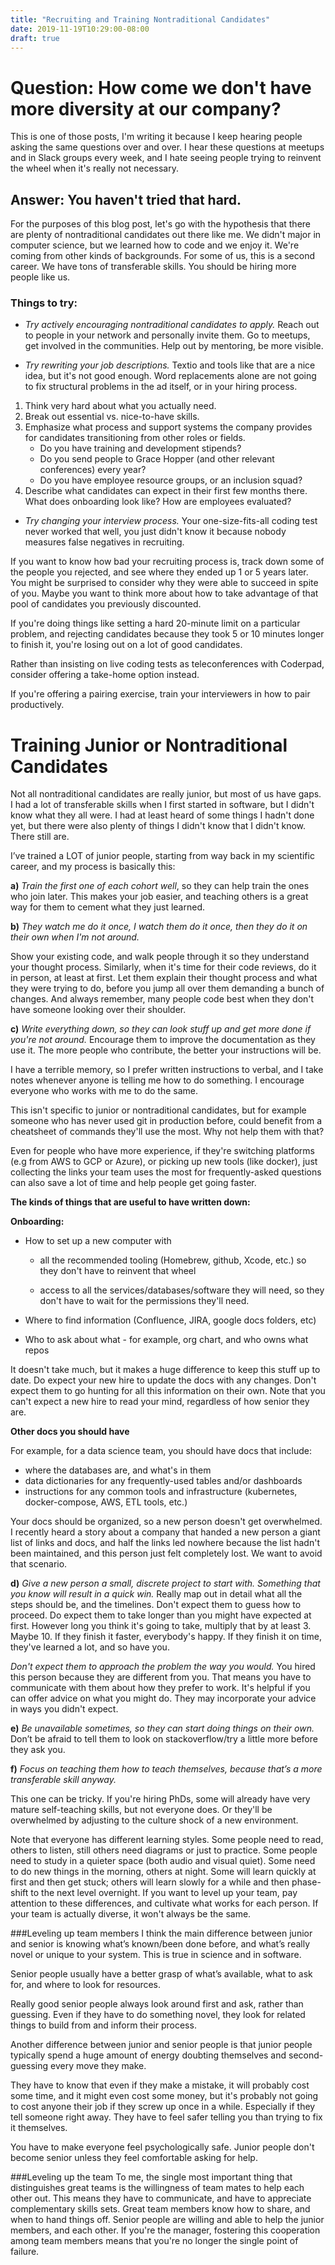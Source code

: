 ```yaml
---
title: "Recruiting and Training Nontraditional Candidates"
date: 2019-11-19T10:29:00-08:00
draft: true
---
```



# Question: How come we don't have more diversity at our company? 

This is one of those posts, I'm writing it because I keep hearing people asking the same questions
over and over. I hear these questions at meetups and in Slack groups every week, and I hate seeing people 
trying to reinvent the wheel when it's really not necessary. 

 ## Answer: You haven't tried that hard. 
    
For the purposes of this blog post, let's go with the hypothesis that there are plenty of nontraditional candidates out there
like me. We didn't major in computer science, but we learned how to code and we enjoy it. 
We're coming from other kinds of backgrounds. For some of us, this is a second career. We have tons of 
transferable skills. You should be hiring more people like us. 

### Things to try:
        
  - *Try actively encouraging nontraditional candidates to apply.* 
  Reach out to people in your network and personally invite them. 
  Go to meetups, get involved in the communities. Help out by mentoring, be more visible. 
        
  - *Try rewriting your job descriptions.*
  Textio and tools like that are a nice idea, but it's not good enough. 
  Word replacements alone are not going to fix structural problems in the ad itself, or in your hiring process. 
  1. Think very hard about what you actually need. 
  2. Break out essential vs. nice-to-have skills. 
  3. Emphasize what process and support systems the company provides for candidates transitioning from other roles or fields. 
     - Do you have training and development stipends?
     - Do you send people to Grace Hopper (and other relevant conferences) every year? 
     - Do you have employee resource groups, or an inclusion squad? 
  4. Describe what candidates can expect in their first few months there. What does onboarding look like? How are employees evaluated?
            
  - *Try changing your interview process.*
 Your one-size-fits-all coding test never worked that well, you just didn't know it because nobody measures false negatives in recruiting. 
 
  If you want to know how bad your recruiting process is, track down some of the people you rejected, and see where they ended up
  1 or 5 years later. You might be surprised to consider why they were able to succeed in spite of you. Maybe you want to think
  more about how to take advantage of that pool of candidates you previously discounted. 
  
  If you're doing things like setting a hard 20-minute limit on a particular problem, and rejecting candidates
  because they took 5 or 10 minutes longer to finish it, you're losing out on a lot of good candidates. 
  
  Rather than insisting on live coding tests as teleconferences with Coderpad, consider offering a take-home option instead. 
  
  If you're offering a pairing exercise, train your interviewers in how to pair productively. 

                  
# Training Junior or Nontraditional Candidates

Not all nontraditional candidates are really junior, but most of us have gaps. I had a lot of transferable skills
when I first started in software, but I didn't know what they all were. I had at least heard of some things I hadn't done yet,
but there were also plenty of things I didn't know that I didn't know. There still are. 

I’ve trained a LOT of junior people, starting from way back in my scientific career, and my process is basically this: 

**a)** *Train the first one of each cohort well*, so they can help train the ones who join later. This makes your job easier, 
and teaching others is a great way for them to cement what they just learned. 

**b)** *They watch me do it once, I watch them do it once, 
then they do it on their own when I'm not around.* 

Show your existing code, and walk people through it so they understand
your thought process. Similarly, when it's time for their code reviews, do it in person, at least at first. 
Let them explain their thought process and what they were trying to do, 
before you jump all over them demanding a bunch of changes. And always remember, 
many people code best when they don't have someone looking over their shoulder.

**c)** *Write everything down, so they can look stuff up and get more done if you're not around.* 
Encourage them to improve the documentation as they use it. 
The more people who contribute, the better your instructions will be. 
 
 I have a terrible memory, so I prefer written instructions
 to verbal, and I take notes whenever anyone is telling me how to do something. 
 I encourage everyone who works with me to do the same. 
 
 This isn't specific to junior or nontraditional candidates, but for example someone who has never used git in production before,
 could benefit from a cheatsheet of commands they'll use the most. Why not help them with that? 
 
 Even for people who have more experience, if they're switching platforms (e.g from AWS to GCP or Azure), 
 or picking up new tools (like docker), just collecting the links your team uses the most for frequently-asked questions
 can also save a lot of time and help people get going faster. 
 
 **The kinds of things that are useful to have written down:**
 
 **Onboarding:**
 - How to set up a new computer with 
 
    - all the recommended tooling (Homebrew, github, Xcode, etc.) so they don't have to reinvent that wheel
    
    - access to all the services/databases/software they will need, so they don't have to wait for the permissions they'll need. 
    
 - Where to find information (Confluence, JIRA, google docs folders, etc)
 - Who to ask about what - for example, org chart, and who owns what repos

It doesn't take much, but it makes a huge difference to keep this stuff up to date. Do expect your new hire to update the docs
with any changes. Don't expect them to go hunting for all this information on their own. Note that you can't expect a new hire
to read your mind, regardless of how senior they are. 

**Other docs you should have**

For example, for a data science team, you should have docs that include:

   - where the databases are, and what's in them
   - data dictionaries for any frequently-used tables and/or dashboards
   - instructions for any common tools and infrastructure (kubernetes, docker-compose, AWS, ETL tools, etc.)

Your docs should be organized, so a new person doesn't get overwhelmed. I recently heard a story about
a company that handed a new person a giant list of links and docs, 
and half the links led nowhere because the list hadn't been maintained, and this person just felt completely lost. 
We want to avoid that scenario. 

**d)** *Give a new person a small, discrete project to start with. Something that you know will result in a quick win.* 
Really map out in detail what all the steps should be, and the timelines. Don't expect them to guess how to proceed. 
Do expect them to take longer than you might have expected at first. However long you think it's going to take, 
multiply that by at least 3. Maybe 10. If they finish it faster, everybody's happy. If they finish it on time, they've learned
a lot, and so have you. 

*Don't expect them to approach the problem the way you would.* You hired this person because they are different from you. That
 means you have to communicate with them about how they prefer to work. It's helpful if you can offer advice on what you 
 might do. They may incorporate your advice in ways you didn't expect. 

**e)** *Be unavailable sometimes, so they can start doing things on their own.* 
Don’t be afraid to tell them to look on stackoverflow/try a little more before they ask you.  

**f)** *Focus on teaching them how to teach themselves, because that’s a more transferable skill anyway.*

This one can be tricky. If you're hiring PhDs, some will already have very mature self-teaching skills, but 
not everyone does. Or they'll be overwhelmed by adjusting to the culture shock of a new environment. 

Note that everyone has different learning styles. Some people need to read, others to listen, still others need diagrams
or just to practice. Some people need to study in a quieter space (both audio and visual quiet). Some need to do new things
in the morning, others at night. Some will learn quickly at first and then get stuck; others will learn slowly for a while and then
phase-shift to the next level overnight. If you want to level up your team, pay attention to these differences, and cultivate 
what works for each person. If your team is actually diverse, it won't always be the same. 


###Leveling up team members
I think the main difference between junior and senior is knowing what’s known/been done before, 
and what’s really novel or unique to your system. This is true in science and in software. 

Senior people usually have a better grasp of what’s available, what to ask for, and where to look for resources. 

Really good senior people always look around first and ask, rather than guessing. 
Even if they have to do something novel, they look for related things to build from and inform their process.

Another difference between junior and senior people is that junior people 
typically spend a huge amount of energy doubting themselves and second-guessing every move they make. 

They have to know that even if they make a mistake, it will probably cost some time, 
and it might even cost some money, but it's probably not going to cost anyone their job if they screw up once in a while. 
Especially if they tell someone right away. They have to feel safer telling you than trying to fix it themselves. 
 
You have to make everyone feel psychologically safe. Junior people don't become senior unless they 
feel comfortable asking for help. 

###Leveling up the team
To me, the single most important thing that distinguishes great teams is the willingness of team mates to help each other
out. This means they have to communicate, and have to appreciate complementary skills sets. Great team members know
how to share, and when to hand things off. Senior people are willing and able to help the junior members, and each other. 
If you're the manager, fostering this cooperation among team members means that you're no longer the single point of failure. 




